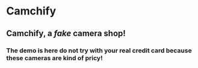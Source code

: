 # Camchify

## **Camchify**, a *fake* camera shop!

### The demo is here do not try with your real credit card because these cameras are kind of pricy!

